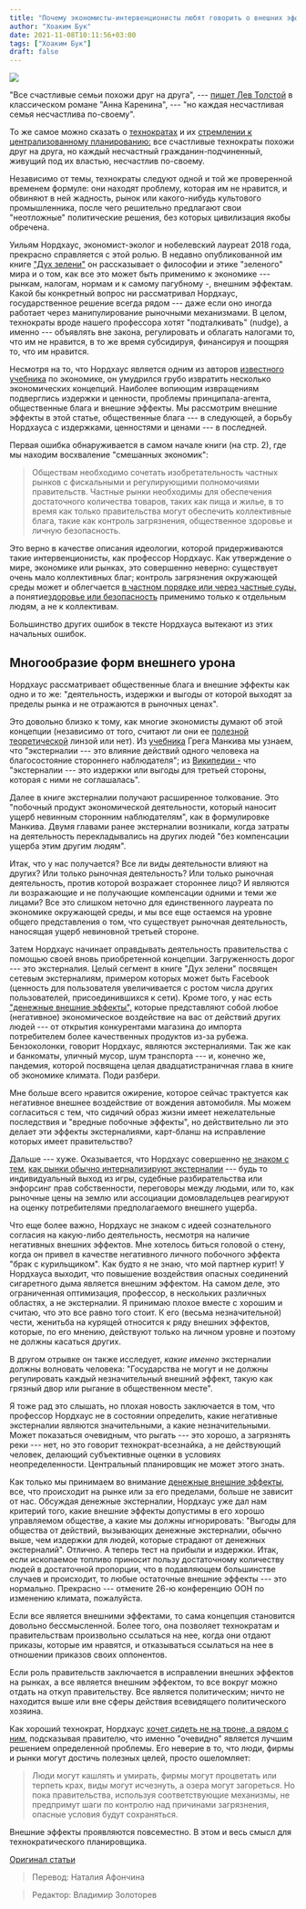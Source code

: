 ```yaml
---
title: "Почему экономисты-интервенционисты любят говорить о внешних эффектах"
author: "Хоаким Бук"
date: 2021-11-08T10:11:56+03:00
tags: ["Хоаким Бук"]
draft: false
---
```

![](https://cdn.mises.org/styles/slideshow/s3/static-page/img/smoking1.jpg?itok=dooHwJJ3)

"Все счастливые семьи похожи друг на друга", --- [пишет Лев Толстой](https://wychwoodschool.org/blogs/all-happy-families-are-alike/) в классическом романе "Анна Каренина", --- "но каждая несчастливая семья несчастлива по-своему".

То же самое можно сказать о [технократах](https://www.aier.org/article/the-rise-of-the-erudite-technocrats/) и их [стремлении к централизованному планированию:](https://mises.org/wire/jan-tinbergen-pioneer-central-planning) все счастливые технократы похожи друг на друга, но каждый несчастный гражданин-подчиненный, живущий под их властью, несчастлив по-своему.

Независимо от темы, технократы следуют одной и той же проверенной временем формуле: они находят проблему, которая им не нравится, и обвиняют в ней жадность, рынок или какого-нибудь культового промышленника, после чего решительно предлагают свои "неотложные" политические решения, без которых цивилизация якобы обречена.

Уильям Нордхаус, экономист-эколог и нобелевский лауреат 2018 года, прекрасно справляется с этой ролью. В недавно опубликованной им книге ["Дух зелени"](https://www.amazon.com/Spirit-Green-Economics-Collisions-Contagions-ebook/dp/B08T6R64DD) он рассказывает о философии и этике "зеленого" мира и о том, как все это может быть применимо к экономике --- рынкам, налогам, нормам и к самому пагубному -, внешним эффектам. Какой бы конкретный вопрос ни рассматривал Нордхаус, государственное решение всегда рядом --- даже если оно иногда работает через манипулирование рыночными механизмами. В целом, технократы вроде нашего профессора хотят "подталкивать" (nudge), а именно --- объявлять вне закона, регулировать и облагать налогами то, что им не нравится, в то же время субсидируя, финансируя и поощряя то, что им нравится.

Несмотря на то, что Нордхаус является одним из авторов [известного учебника](https://en.wikipedia.org/wiki/Economics_%28textbook%29) по экономике, он умудрился грубо извратить несколько экономических концепций. Наиболее вопиющим извращениям подверглись издержки и ценности, проблемы принципала-агента, общественные блага и внешние эффекты. Мы рассмотрим внешние эффекты в этой статье, общественные блага --- в следующей, а борьбу Нордхауса с издержками, ценностями и ценами --- в последней.

Первая ошибка обнаруживается в самом начале книги (на стр. 2), где мы находим восхваление "смешанных экономик":

> Обществам необходимо сочетать изобретательность частных рынков с фискальными и регулирующими полномочиями правительств. Частные рынки необходимы для обеспечения достаточного количества товаров, таких как пища и жилье, в то время как только правительства могут обеспечить коллективные блага, такие как контроль загрязнения, общественное здоровье и личную безопасность.

Это верно в качестве описания идеологии, которой придерживаются такие интервенционисты, как профессор Нордхаус. Как утверждение о мире, экономике или рынках, это совершенно неверно: существует очень мало коллективных благ; контроль загрязнения окружающей среды может и облегчается [в частном порядке или через частные суды,](https://mises.org/library/law-property-rights-and-air-pollution) а понятие[здоровье или безопасность](https://mises.org/library/michel-accad-md-leads-bob-discussion-efficiency-and-market-failure-used-health-economics) применимо только к отдельным людям, а не к коллективам.

Большинство других ошибок в тексте Нордхауса вытекают из этих начальных ошибок.

## Многообразие форм внешнего урона

Нордхаус рассматривает общественные блага и внешние эффекты как одно и то же: "деятельность, издержки и выгоды от которой выходят за пределы рынка и не отражаются в рыночных ценах".

Это довольно близко к тому, как многие экономисты думают об этой концепции (независимо от того, считают ли они ее [полезной теоретической](https://www.aier.org/article/on-externalities-and-noise/) линзой или нет). Из [учебника](https://www.unm.edu/~parkman/M10.pdf) Грега Манкива мы узнаем, что "экстерналии --- это влияние действий одного человека на благосостояние стороннего наблюдателя"; из [Википедии -](https://en.wikipedia.org/wiki/Externality) что "экстерналии --- это издержки или выгоды для третьей стороны, которая с ними не соглашалась".

Далее в книге экстерналии получают расширенное толкование. Это "побочный продукт экономической деятельности, который наносит ущерб невинным сторонним наблюдателям", как в формулировке Манкива. Двумя главами ранее экстерналии возникали, когда затраты на деятельность перекладывались на других людей "без компенсации ущерба этим другим людям".

Итак, что у нас получается? Все ли виды деятельности влияют на других? Или только рыночная деятельность? Или только рыночная деятельность, против которой возражает стороннее лицо? И являются ли возражающие и не получающие компенсации одними и теми же лицами?  Все это слишком неточно для единственного лауреата по экономике окружающей среды, и мы все еще остаемся на уровне общего представления о том, что существует рыночная деятельность, наносящая ущерб невиновной третьей стороне.

Затем Нордхаус начинает оправдывать деятельность правительства с помощью своей вновь приобретенной концепции. Загруженность дорог --- это экстерналия. Целый сегмент в книге "Дух зелени" посвящен сетевым экстерналиям, примером которых может быть Facebook (ценность для пользователя увеличивается с ростом числа других пользователей, присоединившихся к сети). Кроме того, у нас есть ["денежные внешние эффекты",](https://www.aier.org/article/the-mischief-of-pecuniary-externalities/) которые представляют собой любое (негативное) экономическое воздействие на вас от действий других людей --- от открытия конкурентами магазина до импорта потребителем более качественных продуктов из-за рубежа. Бензоколонки, говорит Нордхаус, являются экстерналиями. Так же как и банкоматы, уличный мусор, шум транспорта --- и, конечно же, пандемия, которой посвящена целая двадцатистраничная глава в книге об экономике климата. Поди разбери.

Мне больше всего нравится ожирение, которое сейчас трактуется как негативное внешнее воздействие от вождения автомобиля. Мы можем согласиться с тем, что сидячий образ жизни имеет нежелательные последствия и "вредные побочные эффекты", но действительно ли это делает эти эффекты экстерналиями, карт-бланш на исправление которых имеет правительство?

Дальше --- хуже. Оказывается, что Нордхаус совершенно [не знаком с тем](https://mises.org/wire/austrian-school-vs-law-economics-air-pollution), [как рынки обычно интернализируют экстерналии](https://www.aier.org/article/markets-already-internalize-externalities/) --- будь то индивидуальный выход из игры, судебные разбирательства или энфорсинг прав собственности, переговоры между людьми, или то, как рыночные цены на землю или ассоциации домовладельцев реагируют на оценку потребителями предполагаемого внешнего ущерба.

Что еще более важно, Нордхаус не знаком с идеей сознательного согласия на какую-либо деятельность, несмотря на наличие негативных внешних эффектов. Мне хотелось биться головой о стену, когда он привел в качестве негативного личного побочного эффекта "брак с курильщиком". Как будто я не знаю, что мой партнер курит!  У Нордхауса выходит, что повышение воздействия опасных соединений сигаретного дыма является внешним эффектом. На самом деле, это ограниченная оптимизация, профессор, в нескольких различных областях, а не экстерналии. Я принимаю плохое вместе с хорошим и считаю, что это все равно того стоит. К его (весьма незначительной) чести, женитьба на курящей относится к ряду внешних эффектов, которые, по его мнению, действуют только на личном уровне и поэтому не должны касаться других.

В другом отрывке он также исследует, *какие именно* экстерналии должны волновать человека: "Государства не могут и не должны регулировать каждый незначительный внешний эффект, такую как грязный двор или рыгание в общественном месте".

Я тоже рад это слышать, но плохая новость заключается в том, что профессор Нордхаус не в состоянии определить, какие негативные экстерналии являются значительными, а какие незначительными. Может показаться очевидным, что рыгать --- это хорошо, а загрязнять реки --- нет, но это говорит технократ-всезнайка, а не действующий человек, делающий субъективные оценки в условиях неопределенности. Центральный планировщик не может этого знать.

Как только мы принимаем во внимание [денежные внешние эффекты,](https://en.wikipedia.org/wiki/Pecuniary_externality) все, что происходит на рынке или за его пределами, больше не зависит от нас. Обсуждая денежные экстерналии, Нордхаус уже дал нам критерий того, какие внешние эффекты допустимы в его хорошо управляемом обществе, а какие мы должны игнорировать: "Выгоды для общества от действий, вызывающих денежные экстерналии, обычно выше, чем издержки для людей, которые страдают от денежных экстерналий". Отлично. А теперь тест на прибыли и издержки. Итак, если ископаемое топливо приносит пользу достаточному количеству людей в достаточной пропорции, что в подавляющем большинстве случаев и происходит, то любые остаточные внешние эффекты --- это нормально. Прекрасно --- отмените 26-ю конференцию ООН по изменению климата, пожалуйста.

Если все является внешними эффектами, то сама концепция становится довольно бессмысленной. Более того, она позволяет технократам и правительствам произвольно ссылаться на нее, когда они отдают приказы, которые им нравятся, и отказываться ссылаться на нее в отношении приказов своих оппонентов.

Если роль правительств заключается в исправлении внешних эффектов на рынках, а все является внешним эффектом, то все вокруг можно отдать на откуп правительству. Все является политическим; ничто не находится выше или вне сферы действия всевидящего политического хозяина.

Как хороший технократ, Нордхаус [хочет сидеть не на троне, а рядом с ним,](https://mises.org/wire/jan-tinbergen-pioneer-central-planning) подсказывая правителю, что именно "очевидно" является лучшим решением определенной проблемы. Его неверие в то, что люди, фирмы и рынки могут достичь полезных целей, просто ошеломляет:

> Люди могут кашлять и умирать, фирмы могут процветать или терпеть крах, виды могут исчезнуть, а озера могут загореться. Но пока правительства, используя соответствующие механизмы, не предпримут шаги по контролю над причинами загрязнения, опасные условия будут сохраняться.

Внешние эффекты проявляются повсеместно. В этом и весь смысл для технократического планировщика.

[Оригинал статьи](https://mises.org/wire/why-interventionist-economists-love-talk-about-externalities)

> Перевод: Наталия Афончина

> Редактор: Владимир Золоторев
